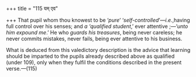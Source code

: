 +++
title = "115 यम् एव"

+++
That pupil whom thou knowest to be ‘*pure*’
‘*self-controlled*’—*i.e*.,having full control over his senses; and *a
‘qualified student*,’ ever attentive ;—‘*unto him expound me*.’ He who
*guards his treasures*, being never careless; he never commits mistakes,
never fails, being ever attentive to his business.

What is deduced from this valedictory description is the advice that
learning should be imparted to the pupils already described above as
qualified (under 109), only when they fulfil the conditions described in
the present verse.—(115)


